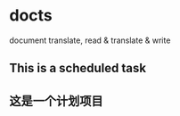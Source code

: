 # docts
document translate, read &amp; translate &amp; write


## This is a scheduled task
## 这是一个计划项目

